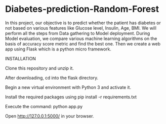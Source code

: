 # Diabetes-prediction-Random-Forest
In this project, our objective is to predict whether the patient has diabetes or not based on various features like Glucose level, Insulin, Age, BMI. We will perform all the steps from Data gathering to Model deployment. During Model evaluation, we compare various machine learning algorithms on the basis of accuracy score metric and find the best one. Then we create a web app using Flask which is a python micro framework.


INSTALLATION 

Clone this repository and unzip it.

After downloading, cd into the flask directory.

Begin a new virtual environment with Python 3 and activate it.

Install the required packages using pip install -r requirements.txt

Execute the command: python app.py

Open http://127.0.0.1:5000/ in your browser.
